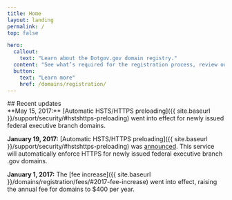 ```yaml
---
title: Home
layout: landing
permalink: /
top: false

hero:
  callout:
    text: "Learn about the Dotgov.gov domain registry."
  content: "See what’s required for the registration process, review our policies, or download data about .gov domains."
  button:
    text: "Learn more"
    href: /domains/registration/
---
```


<section class="usa-section">
  <div class="usa-grid usa-content">
<div class="usa-width-one-third">
## Recent updates
</div>

<div class="usa-width-two-thirds">
**May 15, 2017:** [Automatic HSTS/HTTPS preloading]({{ site.baseurl }}/support/security/#hstshttps-preloading) went into effect for newly issued federal executive branch domains.

**January 19, 2017:** [Automatic HSTS/HTTPS preloading]({{ site.baseurl }}/support/security/#hstshttps-preloading) was [announced](https://cio.gov/automatic-https-enforcement-new-executive-branch-gov-domains/). This service will automatically enforce HTTPS for newly issued federal executive branch .gov domains.

**January 1, 2017:** The [fee increase]({{ site.baseurl }}/domains/registration/fees/#2017-fee-increase) went into effect, raising the annual fee for domains to $400 per year.
</div>
</div>
</section>
